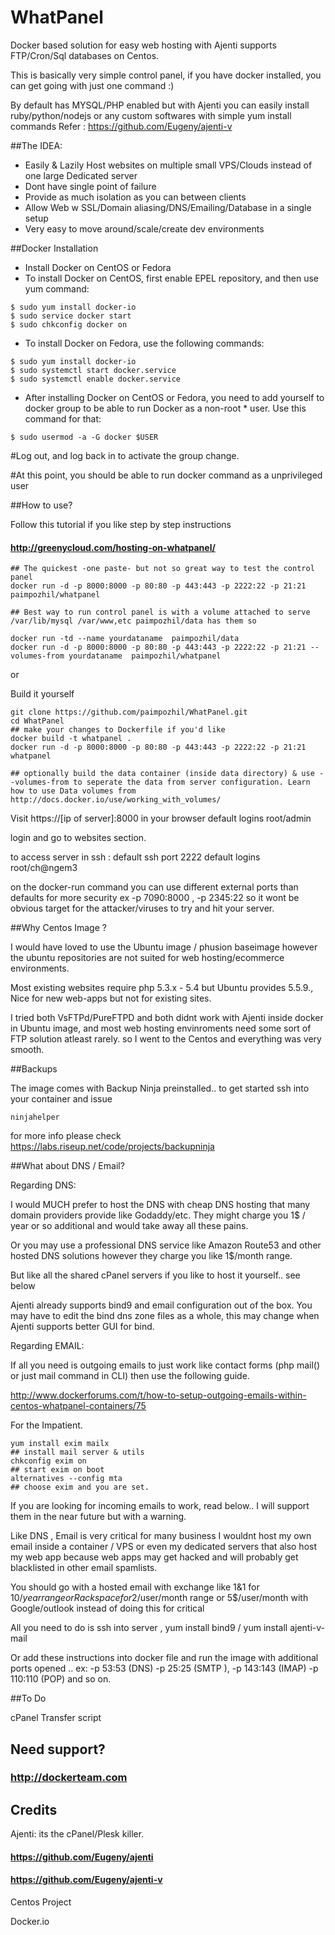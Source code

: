 WhatPanel
=========

Docker based solution for easy web hosting with Ajenti supports FTP/Cron/Sql databases on Centos.

This is basically very simple control panel, if you have docker installed, you can get going with just one command :)

By default has MYSQL/PHP enabled but with Ajenti you can easily install ruby/python/nodejs or any custom softwares with simple
yum install commands
Refer : https://github.com/Eugeny/ajenti-v

##The IDEA:

* Easily & Lazily Host websites on multiple small VPS/Clouds instead of one large Dedicated server
* Dont have single point of failure
* Provide as much isolation as you can between clients 
* Allow Web w SSL/Domain aliasing/DNS/Emailing/Database in a single setup 
* Very easy to move around/scale/create dev environments

##Docker Installation
* Install Docker on CentOS or Fedora
* To install Docker on CentOS, first enable EPEL repository, and then use yum command:
```
$ sudo yum install docker-io
$ sudo service docker start
$ sudo chkconfig docker on
```
* To install Docker on Fedora, use the following commands:
```
$ sudo yum install docker-io
$ sudo systemctl start docker.service
$ sudo systemctl enable docker.service
```
* After installing Docker on CentOS or Fedora, you need to add yourself to docker group to be able to run Docker as a non-root * user. Use this command for that:
```
$ sudo usermod -a -G docker $USER
```
#Log out, and log back in to activate the group change.

#At this point, you should be able to run docker command as a unprivileged user


##How to use?

Follow this tutorial if you like step by step instructions 
#### http://greenycloud.com/hosting-on-whatpanel/

```
## The quickest -one paste- but not so great way to test the control panel
docker run -d -p 8000:8000 -p 80:80 -p 443:443 -p 2222:22 -p 21:21 paimpozhil/whatpanel

## Best way to run control panel is with a volume attached to serve /var/lib/mysql /var/www,etc paimpozhil/data has them so 

docker run -td --name yourdataname  paimpozhil/data
docker run -d -p 8000:8000 -p 80:80 -p 443:443 -p 2222:22 -p 21:21 --volumes-from yourdataname  paimpozhil/whatpanel

```

or 

Build it yourself
```
git clone https://github.com/paimpozhil/WhatPanel.git 
cd WhatPanel
## make your changes to Dockerfile if you'd like
docker build -t whatpanel .
docker run -d -p 8000:8000 -p 80:80 -p 443:443 -p 2222:22 -p 21:21 whatpanel

## optionally build the data container (inside data directory) & use --volumes-from to seperate the data from server configuration. Learn how to use Data volumes from http://docs.docker.io/use/working_with_volumes/

```

Visit https://[ip of server]:8000 in your browser
default logins root/admin

login and go to websites section.

to access server in ssh :
default ssh port 2222
default logins root/ch@ngem3

on the docker-run command you can use different external ports than defaults for more security
ex  -p 7090:8000 , -p 2345:22  so it wont be obvious target for the attacker/viruses to try and hit your server.


##Why Centos Image ?

I would have loved to use the Ubuntu image / phusion baseimage however the ubuntu repositories are not suited for web hosting/ecommerce environments. 

Most existing websites require php 5.3.x - 5.4  but Ubuntu provides 5.5.9., Nice for new web-apps but not for existing sites.

I tried both VsFTPd/PureFTPD and both didnt work with Ajenti inside docker in Ubuntu image, and most web hosting envinroments need some sort of FTP solution atleast rarely. so I went to the Centos and everything was very smooth.

##Backups

The image comes with Backup Ninja preinstalled.. to get started ssh into your container and issue
```
ninjahelper
```
for more info please check https://labs.riseup.net/code/projects/backupninja

##What about DNS / Email?

Regarding DNS:

I would MUCH prefer to host the DNS with cheap DNS hosting that many domain providers provide like Godaddy/etc. They might charge you 1$ / year or so additional and would take away all these pains.

Or you may use a professional DNS service like Amazon Route53 and other hosted DNS solutions however they charge you like 1$/month range.

But like all the shared cPanel servers if you like to host it yourself.. see below

Ajenti already supports bind9 and email configuration out of the box. You may have to edit the bind dns zone files as a whole, this may change when Ajenti supports better GUI for bind.

Regarding EMAIL:

If all you need is outgoing emails to just work like contact forms (php mail() or just mail command in CLI) then use the following guide.

http://www.dockerforums.com/t/how-to-setup-outgoing-emails-within-centos-whatpanel-containers/75

For the Impatient.
 ```
yum install exim mailx
## install mail server & utils
chkconfig exim on
## start exim on boot
alternatives --config mta
## choose exim and you are set.
 ```

If you are looking for incoming emails to work, read below.. I will support them in the near future but with a warning.

Like DNS , Email is very critical for many business I wouldnt host my own email inside a container / VPS or even my dedicated servers that also host my web app because web apps may get hacked and will probably get blacklisted in other email spamlists.

You should go with a hosted email with exchange like 1&1 for 10$/year range or Rackspace for 2$/user/month range or 5$/user/month with Google/outlook instead of doing this for critical 

All you need to do is ssh into server , yum install bind9 / yum install ajenti-v-mail

Or add these instructions into docker file and run the image with additional ports opened .. ex: -p 53:53 (DNS) -p 25:25 (SMTP ), -p 143:143 (IMAP) -p 110:110 (POP) and so on.


##To Do 

cPanel Transfer script 


## Need support?

### http://dockerteam.com

## Credits

Ajenti: its the cPanel/Plesk killer.

#### https://github.com/Eugeny/ajenti

####  https://github.com/Eugeny/ajenti-v

Centos Project

Docker.io
